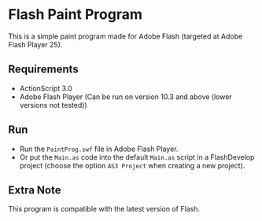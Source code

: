 # Flash Paint Program
This is a simple paint program made for Adobe Flash (targeted at Adobe Flash Player 25).

## Requirements
- ActionScript 3.0
- Adobe Flash Player (Can be run on version 10.3 and above (lower versions not tested))

## Run

- Run the `PaintProg.swf` file in Adobe Flash Player.
- Or put the `Main.as` code into the default `Main.as` script in a FlashDevelop project (choose the option `AS3 Project` when creating a new project).

## Extra Note

This program is compatible with the latest version of Flash.
